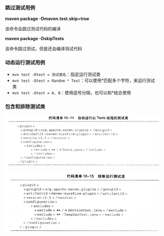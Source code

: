 ### 跳过测试用例

**maven package -Dmaven.test.skip=true**

该命令会跳过测试代码的编译

**maven package -DskipTests**

该命令跳过测试，但是还会编译测试代码

### 动态运行测试用例

- `mvn test -Dtest = 测试类名`：指定运行测试类
- `mvn test -Dtest = Random * Test`：可以使用*匹配多个字符，来运行测试类
- `mvn test -Dtest = A, B`：使用逗号分隔，也可以和*结合使用

### 包含和排除测试类

![image-20220119144416327](./assets/202201191444120.png)

![image-20220119144425472](./assets/202201191444566.png)

